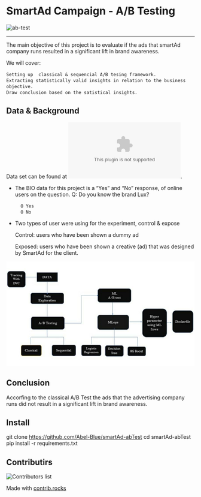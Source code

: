 # SmartAd Campaign - A/B Testing

![ab-test](https://gotvantage.com/wp-content/uploads/2017/06/ab-testing.png)

---
The main objective of this project is to evaluate if the ads that smartAd company runs resulted in a significant lift in brand awareness. 

We will cover:

    Setting up  classical & sequencial A/B tesing framework.
    Extracting statistically valid insights in relation to the business objective.
    Draw conclusion based on the satistical insights.

## Data & Background

Data set can be found at ![data](data/AdSmartABdata.csv).

- The BIO data for this project is a “Yes” and “No” response, of online users on the  question.
    Q: Do you know the brand Lux?

        O Yes
        O No

- Two types of user were using for the experiment, control & expose

    Control: users who have been shown a dummy ad

    Exposed: users who have been shown a creative (ad) that was designed by SmartAd for the client.

![model](data/pic.jpg)

## Conclusion
Accorfing to the classical A/B Test the ads that the advertising company runs did not result in a significant lift in brand awareness.

## Install

git clone https://github.com/Abel-Blue/smartAd-abTest
cd smartAd-abTest
pip install -r requirements.txt

## Contributirs

![Contributors list](https://contrib.rocks/image?repo=nardoshood/smartAd-abTest)

Made with [contrib.rocks](https://contrib.rocks)